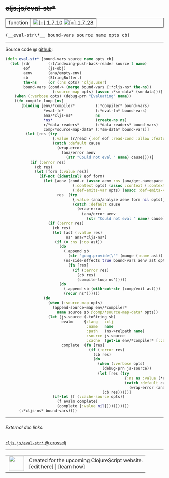 ## ~~cljs.js/eval-str\*~~



 <table border="1">
<tr>
<td>function</td>
<td><a href="https://github.com/cljsinfo/cljs-api-docs/tree/1.7.10"><img valign="middle" alt="[+] 1.7.10" title="Added in 1.7.10" src="https://img.shields.io/badge/+-1.7.10-lightgrey.svg"></a> <a href="https://github.com/cljsinfo/cljs-api-docs/tree/1.7.28"><img valign="middle" alt="[×] 1.7.28" title="Removed in 1.7.28" src="https://img.shields.io/badge/×-1.7.28-red.svg"></a> </td>
</tr>
</table>


 <samp>
(__eval-str\*__ bound-vars source name opts cb)<br>
</samp>

---







Source code @ [github](https://github.com/clojure/clojurescript/blob/r1.7.10/src/main/cljs/cljs/js.cljs#L623-L698):

```clj
(defn eval-str* [bound-vars source name opts cb]
  (let [rdr        (rt/indexing-push-back-reader source 1 name)
        eof        (js-obj)
        aenv       (ana/empty-env)
        sb         (StringBuffer.)
        the-ns     (or (:ns opts) 'cljs.user)
        bound-vars (cond-> (merge bound-vars {:*cljs-ns* the-ns})
                     (:source-map opts) (assoc :*sm-data* (sm-data)))]
    (when (:verbose opts) (debug-prn "Evaluating" name))
    ((fn compile-loop [ns]
       (binding [env/*compiler*         (:*compiler* bound-vars)
                 *eval-fn*              (:*eval-fn* bound-vars)
                 ana/*cljs-ns*          ns
                 *ns*                   (create-ns ns)
                 r/*data-readers*       (:*data-readers* bound-vars)
                 comp/*source-map-data* (:*sm-data* bound-vars)]
         (let [res (try
                     {:value (r/read {:eof eof :read-cond :allow :features #{:cljs}} rdr)}
                     (catch :default cause
                       (wrap-error
                         (ana/error aenv
                           (str "Could not eval " name) cause))))]
           (if (:error res)
             (cb res)
             (let [form (:value res)]
               (if-not (identical? eof form)
                 (let [aenv (cond-> (assoc aenv :ns (ana/get-namespace ns))
                              (:context opts) (assoc :context (:context opts))
                              (:def-emits-var opts) (assoc :def-emits-var true))
                       res  (try
                              {:value (ana/analyze aenv form nil opts)}
                              (catch :default cause
                                (wrap-error
                                  (ana/error aenv
                                    (str "Could not eval " name) cause))))]
                   (if (:error res)
                     (cb res)
                     (let [ast (:value res)
                           ns' ana/*cljs-ns*]
                      (if (= :ns (:op ast))
                        (do
                          (.append sb
                            (str "goog.provide(\"" (munge (:name ast)) "\");\n"))
                          (ns-side-effects true bound-vars aenv ast opts
                            (fn [res]
                              (if (:error res)
                                (cb res)
                                (compile-loop ns')))))
                        (do
                          (.append sb (with-out-str (comp/emit ast)))
                          (recur ns'))))))
                 (do
                   (when (:source-map opts)
                     (append-source-map env/*compiler*
                       name source sb @comp/*source-map-data* opts))
                   (let [js-source (.toString sb)
                         evalm     {:lang   :clj
                                    :name   name
                                    :path   (ns->relpath name)
                                    :source js-source
                                    :cache  (get-in env/*compiler* [::ana/namespaces name])}
                         complete  (fn [res]
                                     (if (:error res)
                                       (cb res)
                                       (do
                                         (when (:verbose opts)
                                           (debug-prn js-source))
                                         (let [res (try
                                                     {:ns ns :value (*eval-fn* evalm)}
                                                     (catch :default cause
                                                       (wrap-error (ana/error aenv "ERROR" cause))))]
                                           (cb res)))))]
                     (if-let [f (:cache-source opts)]
                       (f evalm complete)
                       (complete {:value nil}))))))))))
      (:*cljs-ns* bound-vars))))
```

<!--
Repo - tag - source tree - lines:

 <pre>
clojurescript @ r1.7.10
└── src
    └── main
        └── cljs
            └── cljs
                └── <ins>[js.cljs:623-698](https://github.com/clojure/clojurescript/blob/r1.7.10/src/main/cljs/cljs/js.cljs#L623-L698)</ins>
</pre>

-->

---



###### External doc links:

[`cljs.js/eval-str*` @ crossclj](http://crossclj.info/fun/cljs.js.cljs/eval-str*.html)<br>

---

 <table>
<tr><td>
<img valign="middle" align="right" width="48px" src="http://i.imgur.com/Hi20huC.png">
</td><td>
Created for the upcoming ClojureScript website.<br>
[edit here] | [learn how]
</td></tr></table>

[edit here]:https://github.com/cljsinfo/cljs-api-docs/blob/master/cljsdoc/cljs.js/eval-strSTAR.cljsdoc
[learn how]:https://github.com/cljsinfo/cljs-api-docs/wiki/cljsdoc-files

<!--

This information was too distracting to show to readers, but I'll leave it
commented here since it is helpful to:

- pretty-print the data used to generate this document
- and show how to retrieve that data



The API data for this symbol:

```clj
{:ns "cljs.js",
 :name "eval-str*",
 :signature ["[bound-vars source name opts cb]"],
 :history [["+" "1.7.10"] ["-" "1.7.28"]],
 :type "function",
 :full-name-encode "cljs.js/eval-strSTAR",
 :source {:code "(defn eval-str* [bound-vars source name opts cb]\n  (let [rdr        (rt/indexing-push-back-reader source 1 name)\n        eof        (js-obj)\n        aenv       (ana/empty-env)\n        sb         (StringBuffer.)\n        the-ns     (or (:ns opts) 'cljs.user)\n        bound-vars (cond-> (merge bound-vars {:*cljs-ns* the-ns})\n                     (:source-map opts) (assoc :*sm-data* (sm-data)))]\n    (when (:verbose opts) (debug-prn \"Evaluating\" name))\n    ((fn compile-loop [ns]\n       (binding [env/*compiler*         (:*compiler* bound-vars)\n                 *eval-fn*              (:*eval-fn* bound-vars)\n                 ana/*cljs-ns*          ns\n                 *ns*                   (create-ns ns)\n                 r/*data-readers*       (:*data-readers* bound-vars)\n                 comp/*source-map-data* (:*sm-data* bound-vars)]\n         (let [res (try\n                     {:value (r/read {:eof eof :read-cond :allow :features #{:cljs}} rdr)}\n                     (catch :default cause\n                       (wrap-error\n                         (ana/error aenv\n                           (str \"Could not eval \" name) cause))))]\n           (if (:error res)\n             (cb res)\n             (let [form (:value res)]\n               (if-not (identical? eof form)\n                 (let [aenv (cond-> (assoc aenv :ns (ana/get-namespace ns))\n                              (:context opts) (assoc :context (:context opts))\n                              (:def-emits-var opts) (assoc :def-emits-var true))\n                       res  (try\n                              {:value (ana/analyze aenv form nil opts)}\n                              (catch :default cause\n                                (wrap-error\n                                  (ana/error aenv\n                                    (str \"Could not eval \" name) cause))))]\n                   (if (:error res)\n                     (cb res)\n                     (let [ast (:value res)\n                           ns' ana/*cljs-ns*]\n                      (if (= :ns (:op ast))\n                        (do\n                          (.append sb\n                            (str \"goog.provide(\\\"\" (munge (:name ast)) \"\\\");\\n\"))\n                          (ns-side-effects true bound-vars aenv ast opts\n                            (fn [res]\n                              (if (:error res)\n                                (cb res)\n                                (compile-loop ns')))))\n                        (do\n                          (.append sb (with-out-str (comp/emit ast)))\n                          (recur ns'))))))\n                 (do\n                   (when (:source-map opts)\n                     (append-source-map env/*compiler*\n                       name source sb @comp/*source-map-data* opts))\n                   (let [js-source (.toString sb)\n                         evalm     {:lang   :clj\n                                    :name   name\n                                    :path   (ns->relpath name)\n                                    :source js-source\n                                    :cache  (get-in env/*compiler* [::ana/namespaces name])}\n                         complete  (fn [res]\n                                     (if (:error res)\n                                       (cb res)\n                                       (do\n                                         (when (:verbose opts)\n                                           (debug-prn js-source))\n                                         (let [res (try\n                                                     {:ns ns :value (*eval-fn* evalm)}\n                                                     (catch :default cause\n                                                       (wrap-error (ana/error aenv \"ERROR\" cause))))]\n                                           (cb res)))))]\n                     (if-let [f (:cache-source opts)]\n                       (f evalm complete)\n                       (complete {:value nil}))))))))))\n      (:*cljs-ns* bound-vars))))",
          :title "Source code",
          :repo "clojurescript",
          :tag "r1.7.10",
          :filename "src/main/cljs/cljs/js.cljs",
          :lines [623 698]},
 :full-name "cljs.js/eval-str*",
 :removed {:in "1.7.28", :last-seen "1.7.10"}}

```

Retrieve the API data for this symbol:

```clj
;; from Clojure REPL
(require '[clojure.edn :as edn])
(-> (slurp "https://raw.githubusercontent.com/cljsinfo/cljs-api-docs/catalog/cljs-api.edn")
    (edn/read-string)
    (get-in [:symbols "cljs.js/eval-str*"]))
```

-->
